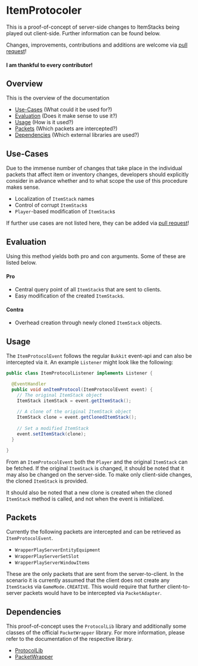 # ItemProtocoler 

This is a proof-of-concept of server-side changes to ItemStacks being played out client-side. Further information can be found below.

Changes, improvements, contributions and additions are welcome via [pull request](https://github.com/Koboo/item-protocoler/pulls)! 

#### I am thankful to every contributor!

## Overview 

This is the overview of the documentation

* [Use-Cases](#use-cases) (What could it be used for?)
* [Evaluation](#evaluation) (Does it make sense to use it?)
* [Usage](#usage) (How is it used?)
* [Packets](#packets) (Which packets are intercepted?)
* [Dependencies](#dependencies) (Which external libraries are used?)


## Use-Cases

Due to the immense number of changes that take place in the individual packets that affect item or inventory changes, developers should explicitly consider in advance whether and to what scope the use of this procedure makes sense.

* Localization of `ItemStack` names
* Control of corrupt `ItemStack`s
* `Player`-based modification of `ItemStack`s

If further use cases are not listed here, they can be added via [pull request](https://github.com/Koboo/item-protocoler/pulls)!

## Evaluation

Using this method yields both pro and con arguments. Some of these are listed below.

#### Pro

* Central query point of all `ItemStack`s that are sent to clients.
* Easy modification of the created `ItemStack`s.

#### Contra

* Overhead creation through newly cloned `ItemStack` objects.

## Usage

The `ItemProtocolEvent` follows the regular `Bukkit` event-api and can also be intercepted via it. An example `Listener` might look like the following:

```java
public class ItemProtocolListener implements Listener {

  @EventHandler
  public void onItemProtocol(ItemProtocolEvent event) {
    // The original ItemStack object
    ItemStack itemStack = event.getItemStack();
    
    // A clone of the original ItemStack object
    ItemStack clone = event.getClonedItemStack();
    
    // Set a modified ItemStack
    event.setItemStack(clone);
  }

}
```

From an `ItemProtocolEvent` both the `Player` and the original `ItemStack` can be fetched. If the original `ItemStack` is changed, it should be noted that it may also be changed on the server-side. To make only client-side changes, the cloned `ItemStack` is provided.

It should also be noted that a new clone is created when the cloned `ItemStack` method is called, and not when the event is initialized.

## Packets

Currently the following packets are intercepted and can be retrieved as `ItemProtocolEvent`.

* `WrapperPlayServerEntityEquipment`
* `WrapperPlayServerSetSlot`
* `WrapperPlayServerWindowItems`

These are the only packets that are sent from the server-to-client. In the scenario it is currently assumed that the client does not create any `ItemStack`s via `GameMode.CREATIVE`. This would require that further client-to-server packets would have to be intercepted via `PacketAdapter`.

## Dependencies

This proof-of-concept uses the `ProtocolLib` library and additionally some classes of the official `PacketWrapper` library. For more information, please refer to the documentation of the respective library.

* [ProtocolLib](https://www.spigotmc.org/resources/protocollib.1997/)
* [PacketWrapper](https://github.com/dmulloy2/PacketWrapper)

